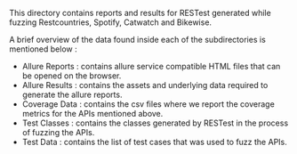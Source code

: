 This directory contains reports and results for RESTest generated while fuzzing Restcountries, Spotify, Catwatch and Bikewise.

A brief overview of the data found inside each of the subdirectories is mentioned below : 
- Allure Reports : contains allure service compatible HTML files that can be opened on the browser.
- Allure Results : contains the assets and underlying data required to generate the allure reports.
- Coverage Data : contains the csv files where we report the coverage metrics for the APIs mentioned above.
- Test Classes : contains the classes generated by RESTest in the process of fuzzing the APIs.
- Test Data : contains the list of test cases that was used to fuzz the APIs.
